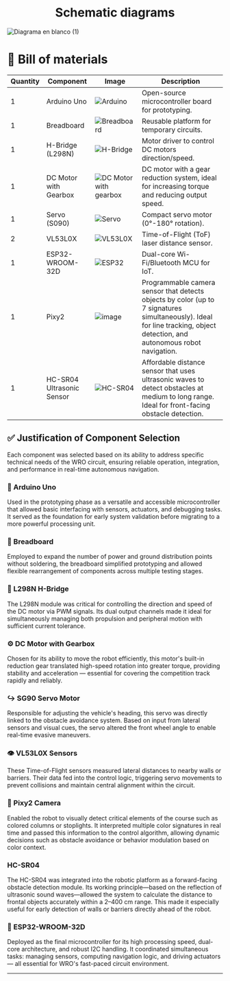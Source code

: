 <h1 align="center">Schematic diagrams</h1>

![Diagrama en blanco (1)](https://github.com/user-attachments/assets/8d994640-49fc-4bd6-ba16-e3e5d442daac)



# 📁 Bill of materials

| Quantity | Component        | Image | Description |
|----------|------------------|-------|-------------|
| 1        | Arduino Uno      | ![Arduino](https://www.videoycomputacion.com.ve/5808-large_default/arduino-uno-r3-atmega-dip-328p-chip-grde.jpg) | Open-source microcontroller board for prototyping. |
| 1        | Breadboard       | ![Breadboard](https://eloctavobit.com/imagenes/2023/06/64799b86081a2.webp) | Reusable platform for temporary circuits. |
| 1        | H-Bridge (L298N) | ![H-Bridge](https://acdn-us.mitiendanube.com/stores/975/836/products/17637-mla20140879523_082014-o-8f0828cf82de8cee6415565106613680-480-0.jpg) | Motor driver to control DC motors direction/speed. |
| 1 | DC Motor with Gearbox | ![DC Motor with gearbox](https://robot.com.ve/wp-content/uploads/2021/08/Motorreductor-con-caja-reductora-6V-1-48-1.jpg) | DC motor with a gear reduction system, ideal for increasing torque and reducing output speed. |
| 1        | Servo (S090)     | ![Servo](https://www.aranacorp.com/wp-content/uploads/towerpro-servo-sg90.jpg) | Compact servo motor (0°-180° rotation). |
| 2        | VL53L0X          | ![VL53L0X](https://naylampmechatronics.com/1620-superlarge_default/sensor-vl53l0x-de-tof.jpg) | Time-of-Flight (ToF) laser distance sensor. |
| 1        | ESP32-WROOM-32D  | ![ESP32](http://wiztech.com.ua/wp-content/uploads/2024/04/ESP32-wroom-32D.webp) | Dual-core Wi-Fi/Bluetooth MCU for IoT. |
| 1        | Pixy2  | ![image](https://github.com/user-attachments/assets/75e9e0f7-ad2d-49d0-8a4a-0eb5d30714c4) | Programmable camera sensor that detects objects by color (up to 7 signatures simultaneously). Ideal for line tracking, object detection, and autonomous robot navigation. |
| 1        | HC-SR04 Ultrasonic Sensor | ![HC-SR04](https://m.media-amazon.com/images/I/6195Y-0lz1L._AC_UF1000,1000_QL80_.jpg) | Affordable distance sensor that uses ultrasonic waves to detect obstacles at medium to long range. Ideal for front-facing obstacle detection. |

## ✅ Justification of Component Selection

Each component was selected based on its ability to address specific technical needs of the WRO circuit, ensuring reliable operation, integration, and performance in real-time autonomous navigation.

### 🧠 Arduino Uno
Used in the prototyping phase as a versatile and accessible microcontroller that allowed basic interfacing with sensors, actuators, and debugging tasks. It served as the foundation for early system validation before migrating to a more powerful processing unit.

### 🔌 Breadboard
Employed to expand the number of power and ground distribution points without soldering, the breadboard simplified prototyping and allowed flexible rearrangement of components across multiple testing stages.

### 🔀 L298N H-Bridge
The L298N module was critical for controlling the direction and speed of the DC motor via PWM signals. Its dual output channels made it ideal for simultaneously managing both propulsion and peripheral motion with sufficient current tolerance.

### ⚙️ DC Motor with Gearbox
Chosen for its ability to move the robot efficiently, this motor's built-in reduction gear translated high-speed rotation into greater torque, providing stability and acceleration — essential for covering the competition track rapidly and reliably.

### ↪️ SG90 Servo Motor
Responsible for adjusting the vehicle's heading, this servo was directly linked to the obstacle avoidance system. Based on input from lateral sensors and visual cues, the servo altered the front wheel angle to enable real-time evasive maneuvers.

### 👁️ VL53L0X Sensors
These Time-of-Flight sensors measured lateral distances to nearby walls or barriers. Their data fed into the control logic, triggering servo movements to prevent collisions and maintain central alignment within the circuit.

### 🎥 Pixy2 Camera
Enabled the robot to visually detect critical elements of the course such as colored columns or stoplights. It interpreted multiple color signatures in real time and passed this information to the control algorithm, allowing dynamic decisions such as obstacle avoidance or behavior modulation based on color context.

### HC-SR04
The HC-SR04 was integrated into the robotic platform as a forward-facing obstacle detection module. Its working principle—based on the reflection of ultrasonic sound waves—allowed the system to calculate the distance to frontal objects accurately within a 2–400 cm range. This made it especially useful for early detection of walls or barriers directly ahead of the robot.

### 🧠 ESP32-WROOM-32D
Deployed as the final microcontroller for its high processing speed, dual-core architecture, and robust I2C handling. It coordinated simultaneous tasks: managing sensors, computing navigation logic, and driving actuators — all essential for WRO's fast-paced circuit environment.

---
